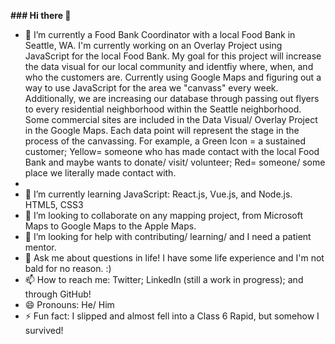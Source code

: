 <b> ### Hi there 👋
</b>



- 🔭 I’m currently a Food Bank Coordinator with a local Food Bank in Seattle, WA. I'm currently working on an Overlay Project using JavaScript for the local Food Bank. My goal for this project will increase the data visual for our local community and identfiy where, when, and who the customers are. Currently using Google Maps and figuring out a way to use JavaScript for the area we "canvass" every week. Additionally, we are increasing our database through passing out flyers to every residential neighborhood within the Seattle neighborhood. Some commercial sites are included in the Data Visual/ Overlay Project in the Google Maps. Each data point will represent the stage in the process of the canvassing. For example, a Green Icon = a sustained customer; Yellow= someone who has made contact with the local Food Bank and maybe wants to donate/ visit/ volunteer; Red= someone/ some place we literally made contact with.
- 
- 🌱 I’m currently learning JavaScript: React.js, Vue.js, and Node.js. HTML5, CSS3
- 👯 I’m looking to collaborate on any mapping project, from Microsoft Maps to Google Maps to the Apple Maps. 
- 🤔 I’m looking for help with contributing/ learning/ and I need a patient mentor. 
- 💬 Ask me about questions in life! I have some life experience and I'm not bald for no reason. :)
- 📫 How to reach me: Twitter; LinkedIn (still a work in progress); and through GitHub! 
- 😄 Pronouns: He/ Him
- ⚡ Fun fact: I slipped and almost fell into a Class 6 Rapid, but somehow I survived! 
